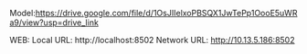 Model:https://drive.google.com/file/d/1OsJIIelxoPBSQX1JwTePp1OooE5uWRa9/view?usp=drive_link

WEB:
Local URL: http://localhost:8502
Network URL: http://10.13.5.186:8502
